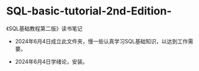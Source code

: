 # SQL-basic-tutorial-2nd-Edition-
《SQL基础教程第二版》读书笔记

- 2024年6月4日成立此文件夹，慢一些认真学习SQL基础知识，以达到工作需要。

- 2024年6月4日学绪论，安装。
